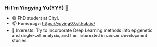 ### Hi I'm Yingying Yu(YYY) 👋
- 😄 PhD student at CityU
- 📫 Homepage: https://yuying07.github.io/
- 💬 Interests:  Try to incorporate Deep Learning methods into epigenetic and single-cell analysis, and I am interested in cancer development studies.
<!--
**YUYING07/YUYING07** is a ✨ _special_ ✨ repository because its `README.md` (this file) appears on your GitHub profile.

Here are some ideas to get you started:

- 🔭 I’m currently working on ...
- 🌱 I’m currently learning ...
- 👯 I’m looking to collaborate on ...
- 🤔 I’m looking for help with ...
- 💬 Ask me about ...
- 📫 How to reach me: ...
- 😄 Pronouns: ...
- ⚡ Fun fact: ...
-->

